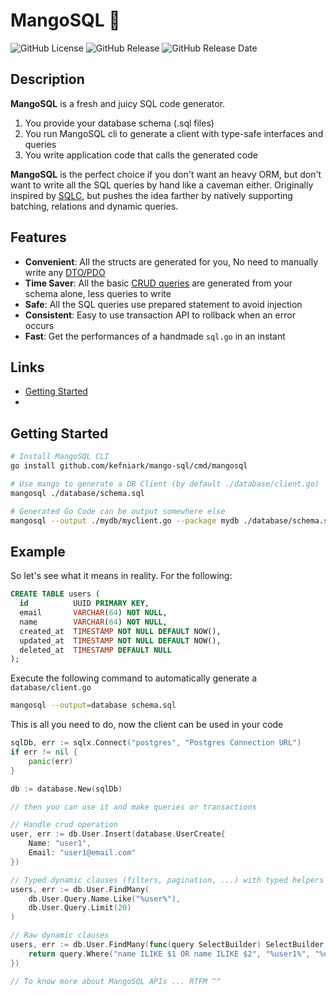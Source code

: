 # MangoSQL 🥭

![GitHub License](https://img.shields.io/github/license/kefniark/mango-sql)
![GitHub Release](https://img.shields.io/github/v/release/kefniark/mango-sql)
![GitHub Release Date](https://img.shields.io/github/release-date/kefniark/mango-sql)

## Description

**MangoSQL** is a fresh and juicy SQL code generator.

1. You provide your database schema (.sql files)
2. You run MangoSQL cli to generate a client with type-safe interfaces and queries
3. You write application code that calls the generated code

**MangoSQL** is the perfect choice if you don't want an heavy ORM, but don't want to write all the SQL queries by hand like a caveman either.
Originally inspired by [SQLC](https://github.com/sqlc-dev/sqlc), but pushes the idea farther by natively supporting batching, relations and dynamic queries.

## Features

* **Convenient**: All the structs are generated for you, No need to manually write any [DTO/PDO](https://en.wikipedia.org/wiki/Data_transfer_object)
* **Time Saver**: All the basic [CRUD queries](https://en.wikipedia.org/wiki/Create,_read,_update_and_delete) are generated from your schema alone, less queries to write
* **Safe**: All the SQL queries use prepared statement to avoid injection
* **Consistent**: Easy to use transaction API to rollback when an error occurs
* **Fast**: Get the performances of a handmade `sql.go` in an instant

## Links
* [Getting Started](https://kefniark.github.io/mango-sql/getting-started/)
* [](https://kefniark.github.io/mango-sql/getting-started/)
## Getting Started

```sh
# Install MangoSQL CLI
go install github.com/kefniark/mango-sql/cmd/mangosql

# Use mango to generate a DB Client (by default ./database/client.go)
mangosql ./database/schema.sql

# Generated Go Code can be output somewhere else
mangosql --output ./mydb/myclient.go --package mydb ./database/schema.sql
```

## Example 

So let's see what it means in reality. For the following:
```sql
CREATE TABLE users (
  id          UUID PRIMARY KEY,
  email       VARCHAR(64) NOT NULL,
  name        VARCHAR(64) NOT NULL,
  created_at  TIMESTAMP NOT NULL DEFAULT NOW(),
  updated_at  TIMESTAMP NOT NULL DEFAULT NOW(),
  deleted_at  TIMESTAMP DEFAULT NULL
);
```

Execute the following command to automatically generate a `database/client.go`
```sh
mangosql --output=database schema.sql
```

This is all you need to do, now the client can be used in your code
```go
sqlDb, err := sqlx.Connect("postgres", "Postgres Connection URL")
if err != nil {
    panic(err)
}

db := database.New(sqlDb)

// then you can use it and make queries or transactions

// Handle crud operation
user, err := db.User.Insert(database.UserCreate{
    Name: "user1",
    Email: "user1@email.com"
})

// Typed dynamic clauses (filters, pagination, ...) with typed helpers
users, err := db.User.FindMany(
    db.User.Query.Name.Like("%user%"),
    db.User.Query.Limit(20)
)

// Raw dynamic clauses
users, err := db.User.FindMany(func(query SelectBuilder) SelectBuilder {
	return query.Where("name ILIKE $1 OR name ILIKE $2", "%user1%", "%user2%")
})

// To know more about MangoSQL APIs ... RTFM ^^

```
